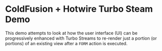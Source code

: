 
# ColdFusion + Hotwire Turbo Steam Demo

This demo attempts to look at how the user interface (UI) can be progressively enhanced with Turbo Streams to re-render just a portion (or portions) of an existing view after a `FORM` action is executed.
